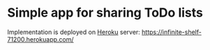 # Simple app for sharing ToDo lists

Implementation is deployed on [Heroku](https://www.heroku.com/) server: https://infinite-shelf-71200.herokuapp.com/ 

